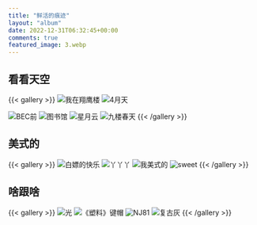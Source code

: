 ```yaml
---
title: "鲜活的痕迹"
layout: "album"
date: 2022-12-31T06:32:45+00:00
comments: true
featured_image: 3.webp
---
```


## 看看天空

{{< gallery >}}
![我在翔鹰楼](3.webp)
![4月天](2.webp)


![BEC前](5.webp)
![图书馆](6.webp)
![星月云](10.webp)
![九楼春天](13.webp)
{{< /gallery >}}



## 美式的

{{< gallery >}}
![白嫖的快乐](7.webp)
![丫丫丫](8.webp)
![我美式的](9.webp)
![sweet](11.webp)
{{< /gallery >}}


## 啥跟啥

{{< gallery >}}
![光](12.webp)
![《塑料》键帽](14.webp)
![NJ81](15.webp)
![复古灰](16.webp)
{{< /gallery >}}

